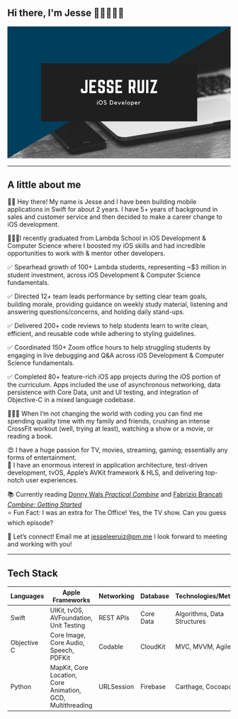 ## Hi there, I'm Jesse 👋🏽👨🏽‍💻
![Image](https://github.com/jesseleeruiz/jesseleeruiz/blob/master/JesseDesign.png)
___
## A little about me
👋🏽 Hey there! My name is Jesse and I have been building mobile applications in Swift for about 2 years. 
I have 5+ years of background in sales and customer service and then decided to make a career change to iOS development.

👨🏽‍🎓I recently graduated from Lambda School in iOS Development & Computer Science where I boosted my iOS skills and had incredible opportunities to work with & mentor other developers.

✅ Spearhead growth of 100+ Lambda students, representing ~$3 million in student investment, across iOS Development & Computer Science fundamentals.

✅ Directed 12+ team leads performance by setting clear team goals, building morale, providing guidance on weekly study material, listening and answering questions/concerns, and holding daily stand-ups.

✅ Delivered 200+ code reviews to help students learn to write clean, efficient, and reusable code while adhering to styling guidelines.

✅ Coordinated 150+ Zoom office hours to help struggling students by engaging in live debugging and Q&A across iOS Development & Computer Science fundamentals.

✅ Completed 80+ feature-rich iOS app projects during the iOS portion of the curriculum. Apps included the use of asynchronous networking, data persistence with Core Data, unit and UI testing, and integration of Objective-C in a mixed language codebase.

🦸🏽‍♂️ When I’m not changing the world with coding you can find me spending quality time with my family and friends, crushing an intense CrossFit workout (well, trying at least), watching a show or a movie, or reading a book.

😍 I have a huge passion for TV, movies, streaming, gaming; essentially any forms of entertainment.  
📱 I have an enormous interest in application architecture, test-driven development, tvOS, Apple’s AVKit framework & HLS, and delivering top-notch user experiences.

📚 Currently reading [Donny Wals *Practical Combine*](https://www.donnywals.com) and [Fabrizio Brancati *Combine: Getting Started*](https://www.raywenderlich.com/7864801-combine-getting-started)  
⭐️ Fun Fact: I was an extra for The Office! Yes, the TV show. Can you guess which episode?

🤝 Let’s connect! Email me at jesseleeruiz@pm.me I look forward to meeting and working with you! 
___
## Tech Stack
__Languages__ | __Apple Frameworks__ | __Networking__ | __Database__ | __Technologies/Methods__
------------- | -------------------- | -------------- | ------------- | ----------------------
Swift         | UIKit, tvOS, AVFoundation, Unit Testing | REST APIs | Core Data | Algorithms, Data Structures
Objective C   | Core Image, Core Audio, Speech, PDFKit | Codable | CloudKit | MVC, MVVM, Agile, Git
Python        | MapKit, Core Location, Core Animation, GCD, Multithreading | URLSession | Firebase | Carthage, Cocoapods
